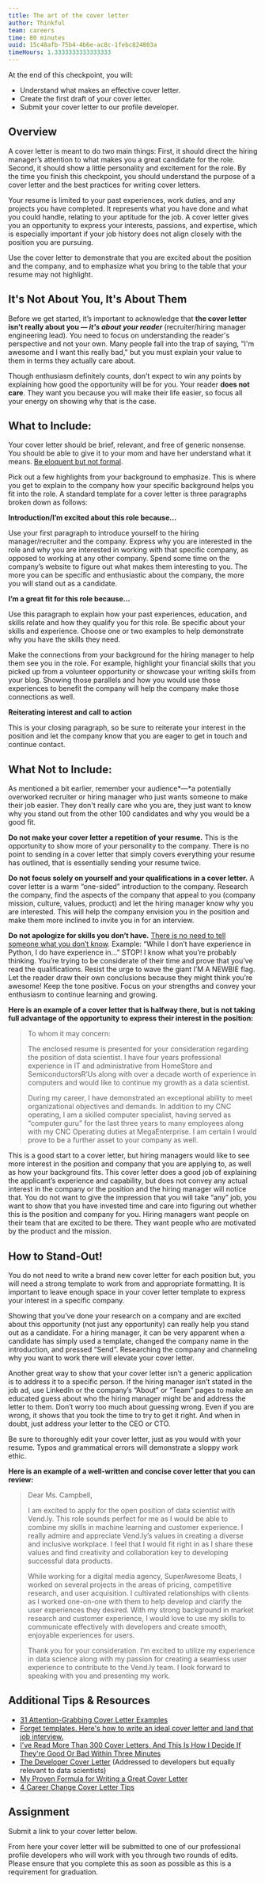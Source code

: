 ```yaml
---
title: The art of the cover letter
author: Thinkful
team: careers
time: 80 minutes
uuid: 15c48afb-75b4-4b6e-ac8c-1febc824803a
timeHours: 1.3333333333333333
---
```


At the end of this checkpoint, you will:

- Understand what makes an effective cover letter.
- Create the first draft of your cover letter.
- Submit your cover letter to our profile developer.


## Overview

A cover letter is meant to do two main things: First, it should direct the hiring manager’s attention to what makes you a great candidate for the role. Second, it should show a little personality and excitement for the role. By the time you finish this checkpoint, you should understand the purpose of a cover letter and the best practices for writing cover letters.

Your resume is limited to your past experiences, work duties, and any projects you have completed. It represents what you have done and what you could handle, relating to your aptitude for the job. A cover letter gives you an opportunity to express your interests, passions, and expertise, which is especially important if your job history does not align closely with the position you are pursuing.

Use the cover letter to demonstrate that you are excited about the position and the company, and to emphasize what you bring to the table that your resume may not highlight.


## It's Not About You, It's About Them

Before we get started, it’s important to acknowledge that **the cover letter isn't really about you — *it's about your reader*** (recruiter/hiring manager engineering lead). You need to focus on understanding the reader's perspective and not your own. Many people fall into the trap of saying, "I'm awesome and I want this really bad," but you must explain your value to them in terms they actually care about.

Though enthusiasm definitely counts, don't expect to win any points by explaining how good the opportunity will be for you. Your reader **does not care**. They want you because you will make their life easier, so focus all your energy on showing why that is the case.


## What to Include:

Your cover letter should be brief, relevant, and free of generic nonsense. You should be able to give it to your mom and have her understand what it means. [Be eloquent but not formal](https://www.themuse.com/advice/even-people-who-hate-writing-can-make-their-cover-letter-stand-out).

Pick out a few highlights from your background to emphasize. This is where you get to explain to the company how your specific background helps you fit into the role. A standard template for a cover letter is three paragraphs broken down as follows:

**Introduction/I’m excited about this role because…**

Use your first paragraph to introduce yourself to the hiring manager/recruiter and the company. Express why you are interested in the role and why you are interested in working with that specific company, as opposed to working at any other company. Spend some time on the company’s website to figure out what makes them interesting to you. The more you can be specific and enthusiastic about the company, the more you will stand out as a candidate.

**I’m a great fit for this role because…**

Use this paragraph to explain how your past experiences, education, and skills relate and how they qualify you for this role. Be specific about your skills and experience. Choose one or two examples to help demonstrate why you have the skills they need.

Make the connections from your background for the hiring manager to help them see you in the role. For example, highlight your financial skills that you picked up from a volunteer opportunity or showcase your writing skills from your blog. Showing those parallels and how you would use those experiences to benefit the company will help the company make those connections as well.

**Reiterating interest and call to action**

This is your closing paragraph, so be sure to reiterate your interest in the position and let the company know that you are eager to get in touch and continue contact.


## What Not to Include:

As mentioned a bit earlier, remember your audience*—*a potentially overworked recruiter or hiring manager who just wants someone to make their job easier. They don't really care who you are, they just want to know why you stand out from the other 100 candidates and why you would be a good fit.

**Do not make your cover letter a repetition of your resume.** This is the opportunity to show more of your personality to the company. There is no point to sending in a cover letter that simply covers everything your resume has outlined, that is essentially sending your resume twice.

**Do not focus solely on yourself and your qualifications in a cover letter.** A cover letter is a warm “one-sided” introduction to the company. Research the company, find the aspects of the company that appeal to you (company mission, culture, values, product) and let the hiring manager know why you are interested. This will help the company envision you in the position and make them more inclined to invite you in for an interview.

**Do not apologize for skills you don’t have.** [There is no need to tell someone what you don’t know](https://www.themuse.com/advice/how-to-write-a-cover-letter-31-tips-you-need-to-know). Example: “While I don’t have experience in Python, I do have experience in…” STOP! I know what you’re probably thinking. You’re trying to be considerate of their time and prove that you’ve read the qualifications. Resist the urge to wave the giant I’M A NEWBIE flag. Let the reader draw their own conclusions because they might think you’re awesome! Keep the tone positive. Focus on your strengths and convey your enthusiasm to continue learning and growing. 

**Here is an example of a cover letter that is halfway there, but is not taking full advantage of the opportunity to express their interest in the position:**

>To whom it may concern:
>
>The enclosed resume is presented for your consideration regarding the position of data scientist. I have four years professional experience in IT and administrative from HomeStore and SemiconductorsR’Us along with over a decade worth of experience in computers and would like to continue my growth as a data scientist.
>
>During my career, I have demonstrated an exceptional ability to meet organizational objectives and demands. In addition to my CNC operating, I am a skilled computer specialist, having served as “computer guru” for the last three years to many employees along with my CNC Operating duties at MegaEnterprise. I am certain I would prove to be a further asset to your company as well.

This is a good start to a cover letter, but hiring managers would like to see more interest in the position and company that you are applying to, as well as how your background fits. This cover letter does a good job of explaining the applicant’s experience and capability, but does not convey any actual interest in the company or the position and the hiring manager will notice that. You do not want to give the impression that you will take “any” job, you want to show that you have invested time and care into figuring out whether this is the position and company for you. Hiring managers want people on their team that are excited to be there. They want people who are motivated by the product and the mission.

## How to Stand-Out!

You do not need to write a brand new cover letter for each position but, you will need a strong template to work from and appropriate formatting. It is important to leave enough space in your cover letter template to express your interest in a specific company.

Showing that you’ve done your research on a company and are excited about this opportunity (not just any opportunity) can really help you stand out as a candidate. For a hiring manager, it can be very apparent when a candidate has simply used a template, changed the company name in the introduction, and pressed “Send”. Researching the company and channeling why you want to work there will elevate your cover letter.

Another great way to show that your cover letter isn’t a generic application is to address it to a specific person. If the hiring manager isn’t stated in the job ad, use LinkedIn or the company’s “About” or “Team” pages to make an educated guess about who the hiring manager might be and address the letter to them. Don’t worry too much about guessing wrong. Even if you are wrong, it shows that you took the time to try to get it right. And when in doubt, just address your letter to the CEO or CTO.

Be sure to thoroughly edit your cover letter, just as you would with your resume. Typos and grammatical errors will demonstrate a sloppy work ethic.

**Here is an example of a well-written and concise cover letter that you can review:**

>Dear Ms. Campbell,
>
>I am excited to apply for the open position of data scientist with Vend.ly. This role sounds perfect for me as I would be able to combine my skills in machine learning and customer experience. I really admire and appreciate Vend.ly’s values in creating a diverse and inclusive workplace. I feel that I would fit right in as I share these values and find creativity and collaboration key to developing successful data products. 
>
>While working for a digital media agency, SuperAwesome Beats, I worked on several projects in the areas of pricing, competitive research, and user acquisition. I cultivated relationships with clients as I worked one-on-one with them to help develop and clarify the user experiences they desired. With my strong background in market research and customer experience, I would love to use my skills to communicate effectively with developers and create smooth, enjoyable experiences for users.
>
>Thank you for your consideration. I’m excited to utilize my experience in data science along with my passion for creating a seamless user experience to contribute to the Vend.ly team. I look forward to speaking with you and presenting my work.


## Additional Tips & Resources

- [31 Attention-Grabbing Cover Letter Examples](https://www.themuse.com/advice/31-attentiongrabbing-cover-letter-examples)
- [Forget templates. Here's how to write an ideal cover letter and land that job interview.](https://mic.com/articles/154762/forget-templates-here-s-how-to-write-an-ideal-cover-letter-and-land-that-job-interview#.1ev6gNgEu)
- [I've Read More Than 300 Cover Letters, And This Is How I Decide If They're Good Or Bad Within Three Minutes](https://www.forbes.com/sites/dailymuse/2016/11/10/ive-read-over-300-cover-letters-and-this-is-how-i-decide-if-its-good-or-bad-within-3-minutes/#6325114e7876)
- [The Developer Cover Letter](https://stackoverflow.blog/2016/11/11/developer-cover-letter/) (Addressed to developers but equally relevant to data scientists)
- [My Proven Formula for Writing a Great Cover Letter](https://bklynresumestudio.com/how-to-write-the-perfect-cover-letter-my-secret-formula/)
- [4 Career Change Cover Letter Tips](https://www.flexjobs.com/blog/post/4-career-change-cover-letter-tips/)


## Assignment

Submit a link to your cover letter below.

From here your cover letter will be submitted to one of our professional profile developers who will work with you through two rounds of edits. Please ensure that you complete this as soon as possible as this is a requirement for graduation.


